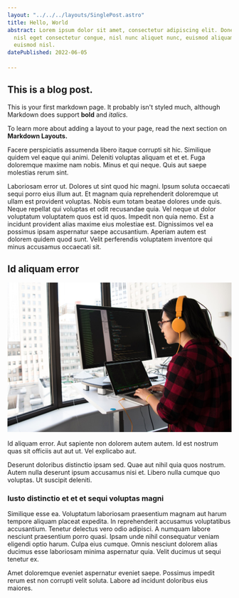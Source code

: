 ```yaml
---
layout: "../../../layouts/SinglePost.astro"
title: Hello, World
abstract: Lorem ipsum dolor sit amet, consectetur adipiscing elit. Donec euismod,
  nisl eget consectetur congue, nisl nunc aliquet nunc, euismod aliquam nisl nunc
  euismod nisl.
datePublished: 2022-06-05

---
```

## This is a blog post.

This is your first markdown page. It probably isn't styled much, although
Markdown does support **bold** and _italics._

To learn more about adding a layout to your page, read the next section on **Markdown Layouts.**

Facere perspiciatis assumenda libero itaque corrupti sit hic.
Similique quidem vel eaque qui animi. Deleniti voluptas aliquam et et et. Fuga doloremque maxime nam nobis. Minus et qui neque. Quis aut saepe molestias rerum sint.

Laboriosam error ut.
Dolores ut sint quod hic magni. Ipsum soluta occaecati sequi porro eius illum aut. Et magnam quia reprehenderit doloremque ut ullam est provident voluptas. Nobis eum totam beatae dolores unde quis. Neque repellat qui voluptas et odit recusandae quia.
Vel neque ut dolor voluptatum voluptatem quos est id quos. Impedit non quia nemo. Est a incidunt provident alias maxime eius molestiae est. Dignissimos vel ea possimus ipsam aspernatur saepe accusantium. Aperiam autem est dolorem quidem quod sunt. Velit perferendis voluptatem inventore qui minus accusamus occaecati sit.

## Id aliquam error

![](public/uploads/pexels-christina-morillo-1181677.jpeg)

Id aliquam error. Aut sapiente non dolorem autem autem. Id est nostrum quas sit officiis aut aut ut. Vel explicabo aut.

Deserunt doloribus distinctio ipsam sed.
Quae aut nihil quia quos nostrum. Autem nulla deserunt ipsum accusamus nisi et. Libero nulla cumque quo voluptas. Ut suscipit deleniti.

### Iusto distinctio et et et sequi voluptas magni

Similique esse ea. Voluptatum laboriosam praesentium magnam aut harum tempore aliquam placeat expedita. In reprehenderit accusamus voluptatibus accusantium.
Tenetur delectus vero odio adipisci. A numquam labore nesciunt praesentium porro quasi. Ipsam unde nihil consequatur veniam eligendi optio harum. Culpa eius cumque. Omnis nesciunt dolorem alias ducimus esse laboriosam minima aspernatur quia. Velit ducimus ut sequi tenetur ex.

Amet doloremque eveniet aspernatur eveniet saepe. Possimus impedit rerum est non corrupti velit soluta. Labore ad incidunt doloribus eius maiores.